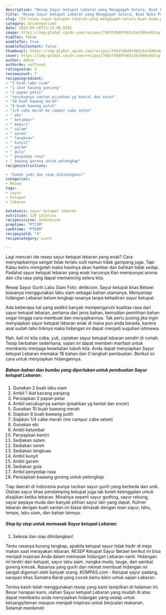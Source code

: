```yaml
---
description: "Resep Sayur ketupat Lebaran yang Menggugah Selera, Buat Buka Puasa}"
title: "Resep Sayur ketupat Lebaran yang Menggugah Selera, Buat Buka Puasa}"
slug: 733-resep-sayur-ketupat-lebaran-yang-menggugah-selera-buat-buka-puasa
category: Uncategorized
date: 2022-09-20T13:15:08.018Z
image: https://img-global.cpcdn.com/recipes/79d3fd9d9f483c54/680x482cq70/sayur-ketupat-lebaran-foto-resep-utama.jpg
hideToc: false
enableToc: true
enableTocContent: false
thumbnail: https://img-global.cpcdn.com/recipes/79d3fd9d9f483c54/680x482cq70/sayur-ketupat-lebaran-foto-resep-utama.jpg
cover: https://img-global.cpcdn.com/recipes/79d3fd9d9f483c54/680x482cq70/sayur-ketupat-lebaran-foto-resep-utama.jpg
author: Admin
authorAv: notfound
ratingvalue: 3
reviewcount: 7
recipeingredient:
- "2 buah labu siam"
- "1 ikat kacang panjang"
- "2 papan petai"
- "secukupnya santan pisahkan yg kental dan encer"
- "10 buah bawang merah"
- "8 buah bawang putih"
- "1/4 cabe merah me campur cabe setan"
- " ebi"
- " ketumbar"
- " kemiri"
- " salam"
- " sereh"
- " langkuas"
- " kunyit"
- " garam"
- " gula"
- " penyedap rasa"
- " bawang goreng untuk pelengkap"
recipeinstructions:

- "Sudah jadi dan siap dihidangkan!"
categories:
- Resep
tags:
- sayur
- ketupat
- lebaran

katakunci: sayur ketupat lebaran 
nutrition: 129 calories
recipecuisine: Indonesian
preptime: "PT13M"
cooktime: "PT60M"
recipeyield: "4"
recipecategory: Lunch

---
```



Lagi mencari ide resep sayur ketupat lebaran yang enak? Cara menyiapkannya sangat tidak terlalu sulit namun tidak gampang juga. Tapi Kalau keliru mengolah maka hasilnya akan hambar dan bahkan tidak sedap. Padahal sayur ketupat lebaran yang enak harusnya Kan mempunyai aroma dan cita rasa yang dapat memancing selera kita.


Resep Sayur Gurih Labu Siam Foto: detikcom. Sayur ketupat khas Betawi biasanya menggunakan labu siam sebagai bahan utamanya. Menyantap hidangan Lebaran belum lengkap rasanya tanpa kehadiran sayur ketupat.

Ada beberapa hal yang sedikit banyak mempengaruhi kualitas rasa dari sayur ketupat lebaran, pertama dari jenis bahan, kemudian pemilihan bahan segar hingga cara membuat dan menyajikannya. Tak perlu pusing jika ingin menyiapkan sayur ketupat lebaran enak di mana pun anda berada, karena asal sudah tahu triknya maka hidangan ini dapat menjadi suguhan istimewa.


Nah, kali ini kita coba, yuk, ciptakan sayur ketupat lebaran sendiri di rumah. Tetap berbahan sederhana, sajian ini dapat memberi manfaat untuk membantu menjaga kesehatan tubuh kita. Anda dapat menyiapkan Sayur ketupat Lebaran memakai 18 bahan dan 0 langkah pembuatan. Berikut ini cara untuk menyiapkan hidangannya.

<!--inarticleads1-->

##### Bahan-bahan dan bumbu yang diperlukan untuk pembuatan Sayur ketupat Lebaran:

1. Gunakan 2 buah labu siam
1. Ambil 1 ikat kacang panjang
1. Persiapkan 2 papan petai
1. Ambil secukupnya santan (pisahkan yg kental dan encer)
1. Gunakan 10 buah bawang merah
1. Siapkan 8 buah bawang putih
1. Siapkan 1/4 cabe merah (me campur cabe setan)
1. Gunakan  ebi
1. Ambil  ketumbar
1. Persiapkan  kemiri
1. Sediakan  salam
1. Sediakan  sereh
1. Sediakan  langkuas
1. Ambil  kunyit
1. Ambil  garam
1. Sediakan  gula
1. Ambil  penyedap rasa
1. Persiapkan  bawang goreng untuk pelengkap


Tiap daerah di Indonesia punya racikan sayur gurih yang berbeda dan unik. Olahan sayur khas pendamping ketupat juga tak boleh ketinggalan untuk disajikan ketika lebaran. Misalnya seperti sayur godhog, sayur rebung, sayur pepaya muda dan banyak pilihan sayur lain yang dapat. Kuliner lebaran dengan kuah santan ini biasa dimasak dengan isian sayur, tahu, tempe, labu siam, dan bahan lainnya. 

<!--inarticleads2-->

##### Step by step untuk memasak Sayur ketupat Lebaran:


1. Selesai dan siap dihidangkan!

Tentu rasanya kurang lengkap, apabila ketupat sayur tidak hadir di meja makan saat merayakan lebaran. RESEP Ketupat Sayur Betawi berikut ini bisa menjadi inspirasi Anda dalam memasak hidangan Lebaran nanti. Hidangan ini terdiri dari ketupat, sayur labu siam, nangka muda, tauge, dan sambal goreng krecek. Rasanya yang gurih dan nikmat membuat hidangan ini sangat digemari oleh banyak orang. KOMPAS.com - Ketupat sayur padang, sarapan khas Sumatra Barat yang cocok kamu bikin untuk sajian Lebaran. 

Terima kasih telah menggunakan resep yang kami tampilkan di halaman ini. Besar harapan kami, olahan Sayur ketupat Lebaran yang mudah di atas dapat membantu anda menyiapkan hidangan yang sedap untuk keluarga/teman maupun menjadi inspirasi untuk berjualan makanan. Selamat menikmati
